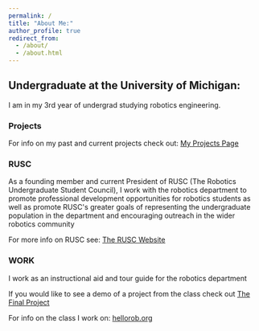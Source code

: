 ```yaml
---
permalink: /
title: "About Me:"
author_profile: true
redirect_from: 
  - /about/
  - /about.html
---
```


## Undergraduate at the University of Michigan:
I am in my 3rd year of undergrad studying robotics engineering.

### Projects
For info on my past and current projects check out: <a href="/projects/">My Projects Page</a>

### RUSC
As a founding member and current President of RUSC (The Robotics Undergraduate Student Council), I work with the robotics department to promote professional development opportunities for robotics students as well as promote RUSC's greater goals of representing the undergraduate population in the department and encouraging outreach in the wider robotics community

For more info on RUSC see: <a href="https://robotics.umich.edu/academics/current-students/robotics-undergraduate-student-council/">The RUSC Website</a>

### WORK
I work as an instructional aid and tour guide for the robotics department

If you would like to see a demo of a project from the class check out <a href="/projects/rob_102">The Final Project</a>

For info on the class I work on: <a href="https://hellorob.org">hellorob.org</a>
